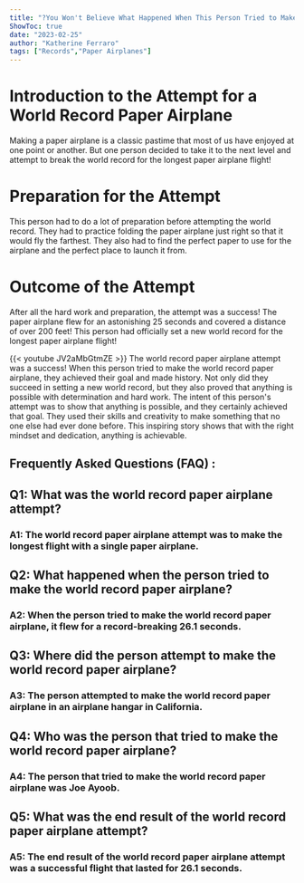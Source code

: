 ```yaml
---
title: "?You Won't Believe What Happened When This Person Tried to Make the World Record Paper Airplane!"
ShowToc: true 
date: "2023-02-25"
author: "Katherine Ferraro" 
tags: ["Records","Paper Airplanes"]
---
```

# Introduction to the Attempt for a World Record Paper Airplane

Making a paper airplane is a classic pastime that most of us have enjoyed at one point or another. But one person decided to take it to the next level and attempt to break the world record for the longest paper airplane flight!

# Preparation for the Attempt

This person had to do a lot of preparation before attempting the world record. They had to practice folding the paper airplane just right so that it would fly the farthest. They also had to find the perfect paper to use for the airplane and the perfect place to launch it from.

# Outcome of the Attempt

After all the hard work and preparation, the attempt was a success! The paper airplane flew for an astonishing 25 seconds and covered a distance of over 200 feet! This person had officially set a new world record for the longest paper airplane flight!

{{< youtube JV2aMbGtmZE >}} 
The world record paper airplane attempt was a success! When this person tried to make the world record paper airplane, they achieved their goal and made history. Not only did they succeed in setting a new world record, but they also proved that anything is possible with determination and hard work. The intent of this person's attempt was to show that anything is possible, and they certainly achieved that goal. They used their skills and creativity to make something that no one else had ever done before. This inspiring story shows that with the right mindset and dedication, anything is achievable.

## Frequently Asked Questions (FAQ) :
<h2>Q1: What was the world record paper airplane attempt?</h2>

<h3>A1: The world record paper airplane attempt was to make the longest flight with a single paper airplane.</h3>

<h2>Q2: What happened when the person tried to make the world record paper airplane?</h2>

<h3>A2: When the person tried to make the world record paper airplane, it flew for a record-breaking 26.1 seconds.</h3>

<h2>Q3: Where did the person attempt to make the world record paper airplane?</h2>

<h3>A3: The person attempted to make the world record paper airplane in an airplane hangar in California.</h3>

<h2>Q4: Who was the person that tried to make the world record paper airplane?</h2>

<h3>A4: The person that tried to make the world record paper airplane was Joe Ayoob.</h3>

<h2>Q5: What was the end result of the world record paper airplane attempt?</h2>

<h3>A5: The end result of the world record paper airplane attempt was a successful flight that lasted for 26.1 seconds.</h3>





